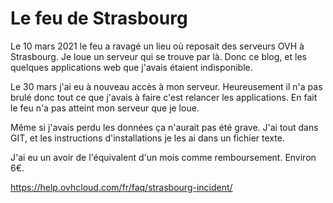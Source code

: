 # Le feu de Strasbourg

Le 10 mars 2021 le feu a ravagé un lieu où reposait des serveurs OVH à Strasbourg. Je loue un serveur qui se trouve par là.
Donc ce blog, et les quelques applications web que j'avais étaient indisponible.

Le 30 mars j'ai eu à nouveau accès à mon serveur. Heureusement il n'a pas brulé donc tout ce que j'avais à faire c'est relancer les applications. En fait le feu n'a pas atteint mon serveur que je loue.

Même si j'avais perdu les données ça n'aurait pas été grave. J'ai tout dans GIT, et les instructions d'installations je les ai dans un fichier texte.

J'ai eu un avoir de l'équivalent d'un mois comme remboursement. Environ 6€.


https://help.ovhcloud.com/fr/faq/strasbourg-incident/
